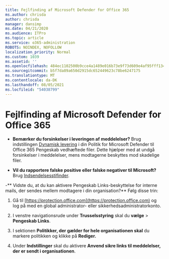 ```yaml
---
title: Fejlfinding af Microsoft Defender for Office 365
ms.author: chrisda
author: chrisda
manager: dansimp
ms.date: 04/21/2020
ms.audience: ITPro
ms.topic: article
ms.service: o365-administration
ROBOTS: NOINDEX, NOFOLLOW
localization_priority: Normal
ms.custom: 1039
ms.assetid: ''
ms.openlocfilehash: 484ec1102500b9cce4a1489e016b73e9f73d609e4af95fff13405857d34f3978
ms.sourcegitcommit: b5f7da89a650d2915dc652449623c78be6247175
ms.translationtype: MT
ms.contentlocale: da-DK
ms.lasthandoff: 08/05/2021
ms.locfileid: "54038799"
---
```

# <a name="troubleshooting-microsoft-defender-for-office-365"></a>Fejlfinding af Microsoft Defender for Office 365

- **Bemærker du forsinkelser i leveringen af meddelelser?** Brug indstillingen [Dynamisk levering](/microsoft-365/security/office-365-security/dynamic-delivery-and-previewing) i din Politik for Microsoft Defender til Office 365 Pengeskab vedhæftede filer. Dette hjælper med at undgå forsinkelser i meddelelser, mens modtagerne beskyttes mod skadelige filer.

- **Vil du rapportere falske positive eller falske negativer til Microsoft?** Brug [Indsendelsesstifinder](https://protection.office.com/reportsubmission).

-** Vidste du, at du kan aktivere Pengeskab Links-beskyttelse for interne mails, der sendes mellem modtagere i din organisation?** Følg disse trin:

  1. Gå til [https://protection.office.com](https://protection.office.com) og log på med en global administrator- eller sikkerhedsadministratorkonto.

  2. I venstre navigationsrude under **Trusselsstyring** skal du **vælge** \> **Pengeskab Links**.

  3. I sektionen **Politikker, der gælder for hele organisationen skal** du markere politikken og klikke på **Rediger.**

  4. Under **Indstillinger** skal du aktivere **Anvend sikre links til meddelelser, der er sendt i organisationen**.

